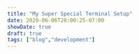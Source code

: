 ```yaml
---
title: "My Super Special Terminal Setup"
date: 2020-06-06T20:00:25-07:00
showDate: true
draft: true
tags: ["blog","development"]
---
```


